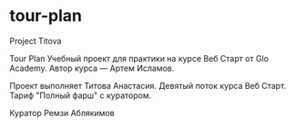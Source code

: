 # tour-plan
Project Titova


Tour Plan
Учебный проект для практики на курсе Веб Старт от Glo Academy. Автор курса — Артем Исламов.

Проект выполняет
Титова Анастасия. Девятый поток курса Веб Старт. Тариф "Полный фарш" с куратором.

Куратор
Ремзи Аблякимов
